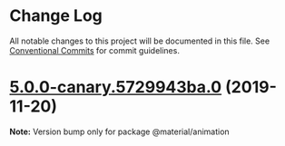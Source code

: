 # Change Log

All notable changes to this project will be documented in this file.
See [Conventional Commits](https://conventionalcommits.org) for commit guidelines.

# [5.0.0-canary.5729943ba.0](https://github.com/material-components/material-components-web/compare/v4.0.0...v5.0.0-canary.5729943ba.0) (2019-11-20)

**Note:** Version bump only for package @material/animation
